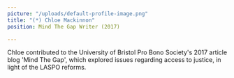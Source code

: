```yaml
---
picture: "/uploads/default-profile-image.png"
title: "(*) Chloe Mackinnon"
position: Mind The Gap Writer (2017)

---
```

Chloe contributed to the University of Bristol Pro Bono Society's 2017 article blog 'Mind The Gap', which explored issues regarding access to justice,  in light of the LASPO reforms. 